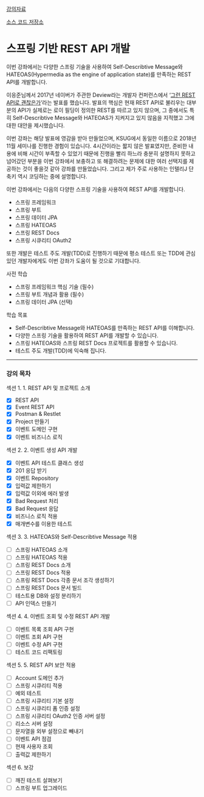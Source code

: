 [강의자료](https://docs.google.com/document/d/1GFo3W6XxqhxDVVqxiSEtqkuVCX93Tdb3xzINRtTIx10/edit)

[소스 코드 저장소](https://github.com/keesun/study/tree/master/rest-api-with-spring)

# 스프링 기반 REST API 개발

이번 강좌에서는 다양한 스프링 기술을 사용하여 Self-Describtive Message와 HATEOAS(Hypermedia as the engine of application state)를 만족하는 REST API를 개발합니다.

이응준님께서 2017년 네이버가 주관한 Deview라는 개발자 컨퍼런스에서 ‘[그런 REST API로 괜찮은가](https://deview.kr/2017/schedule/212?lang=ko)’라는 발표를 했습니다. 발표의 핵심은 현재 REST API로 불리우는 대부분의 API가 실제로는 로이 필딩이 정의한 REST를 따르고 있지 않으며, 그 중에서도 특히 Self-Describtive Message와 HATEOAS가 지켜지고 있지 않음을 지적했고 그에 대한 대안을 제시했습니다.

이번 강좌는 해당 발표에 영감을 받아 만들었으며, KSUG에서 동일한 이름으로 2018년 11월 세미나를 진행한 경험이 있습니다. 4시간이라는 짧지 않은 발표였지만, 준비한 내용에 비해 시간이 부족할 수 있었기 때문에 진행을 빨리 하느라 충분히 설명하지 못하고 넘어갔던 부분을 이번 강좌에서 보충하고 또 해결하려는 문제에 대한 여러 선택지를 제공하는 것이 좋을것 같아 강좌를 만들었습니다. 그리고 제가 주로 사용하는 인텔리J 단축키 역시 코딩하는 중에 설명합니다. 

이번 강좌에서는 다음의 다양한 스프링 기술을 사용하여 REST API를 개발합니다.

* 스프링 프레임워크
* 스프링 부트
* 스프링 데이터 JPA
* 스프링 HATEOAS
* 스프링 REST Docs
* 스프링 시큐리티 OAuth2

또한 개발은 테스트 주도 개발(TDD)로 진행하기 때문에 평소 테스트 또는 TDD에 관심있던 개발자에게도 이번 강좌가 도움이 될 것으로 기대합니다.

사전 학습

* 스프링 프레임워크 핵심 기술 (필수)
* 스프링 부트 개념과 활용 (필수)
* 스프링 데이터 JPA (선택)

학습 목표

* Self-Describtive Message와 HATEOAS를 만족하는 REST API를 이해합니다.
* 다양한 스프링 기술을 활용하여 REST API를 개발할 수 있습니다.
* 스프링 HATEOAS와 스프링 REST Docs 프로젝트를 활용할 수 있습니다.
* 테스트 주도 개발(TDD)에 익숙해 집니다.

---

### 강의 목차

섹션 1. 1. REST API 및 프로젝트 소개
- [x] REST API
- [x] Event REST API
- [x] Postman & Restlet
- [x] Project 만들기
- [x] 이벤트 도메인 구현
- [x] 이벤트 비즈니스 로직

섹션 2. 2. 이벤트 생성 API 개발
- [x] 이벤트 API 테스트 클래스 생성
- [x] 201 응답 받기
- [x] 이벤트 Repository
- [x] 입력값 제한하기
- [x] 입력값 이외에 에러 발생
- [x] Bad Request 처리
- [x] Bad Request 응답
- [x] 비즈니스 로직 적용
- [x] 매개변수를 이용한 테스트

섹션 3. 3. HATEOAS와 Self-Describtive Message 적용
- [ ] 스프링 HATEOAS 소개
- [ ] 스프링 HATEOAS 적용
- [ ] 스프링 REST Docs 소개
- [ ] 스프링 REST Docs 적용
- [ ] 스프링 REST Docs 각종 문서 조각 생성하기
- [ ] 스프링 REST Docs 문서 빌드
- [ ] 테스트용 DB와 설정 분리하기
- [ ] API 인덱스 만들기

섹션 4. 4. 이벤트 조회 및 수정 REST API 개발
- [ ] 이벤트 목록 조회 API 구현
- [ ] 이벤트 조회 API 구현
- [ ] 이벤트 수정 API 구현
- [ ] 테스트 코드 리팩토링

섹션 5. 5. REST API 보안 적용
- [ ] Account 도메인 추가
- [ ] 스프링 시큐리티 적용
- [ ] 예외 테스트
- [ ] 스프링 시큐리티 기본 설정
- [ ] 스프링 시큐리티 폼 인증 설정
- [ ] 스프링 시큐리티 OAuth2 인증 서버 설정
- [ ] 리소스 서버 설정
- [ ] 문자열을 외부 설정으로 빼내기
- [ ] 이벤트 API 점검
- [ ] 현재 사용자 조회
- [ ] 출력값 제한하기

섹션 6. 보강
- [ ] 깨진 테스트 살펴보기
- [ ] 스프링 부트 업그레이드